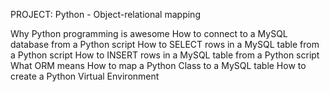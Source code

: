 PROJECT: Python - Object-relational mapping

Why Python programming is awesome
How to connect to a MySQL database from a Python script
How to SELECT rows in a MySQL table from a Python script
How to INSERT rows in a MySQL table from a Python script
What ORM means
How to map a Python Class to a MySQL table
How to create a Python Virtual Environment
